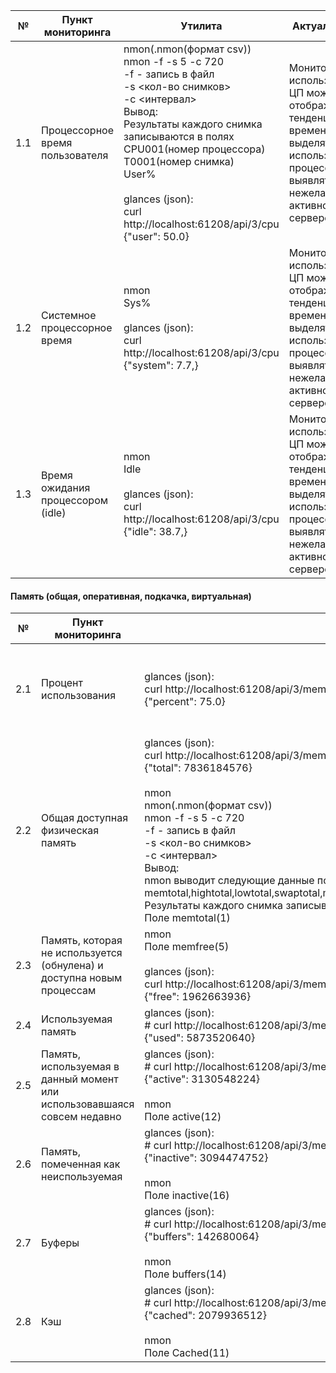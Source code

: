 | № | Пункт мониторинга | Утилита | Актуальность | Проблемы |
| ----- | ------ | ------ | ------ | ------ |
| 1.1 | Процессорное время пользователя | nmon(.nmon(формат csv))</br>nmon -f -s 5 -c 720</br>-f - запись в файл</br>-s <кол-во снимков></br>-с <интервал></br>Вывод: </br>Результаты каждого снимка записываются в полях СPU001(номер процессора)</br>T0001(номер снимка)</br>User%</br></br>glances (json): </br>curl http://localhost:61208/api/3/cpu</br>{"user": 50.0}| Мониторинг использования ЦП может отображать тенденции во времени, выделять пики использования процессора и выявлять нежелательную активность на сервере | |
| 1.2 | Системное процессорное время | nmon</br>Sys%</br></br>glances (json):</br>curl http://localhost:61208/api/3/cpu</br>{"system": 7.7,} | Мониторинг использования ЦП может отображать тенденции во времени, выделять пики использования процессора и выявлять нежелательную активность на сервере | |
| 1.3 | Время ожидания процессором (idle) | nmon</br>Idle</br></br>glances (json):</br>curl http://localhost:61208/api/3/cpu</br>{"idle": 38.7,} | Мониторинг использования ЦП может отображать тенденции во времени, выделять пики использования процессора и выявлять нежелательную активность на сервере | |

#### Память (общая, оперативная, подкачка, виртуальная)

| № | Пункт мониторинга | Утилита | Актуальность | Проблемы |
| ----- | ------ | ------ | ------ | ------ |
| 2.1 | Процент использования | glances (json):</br>curl http://localhost:61208/api/3/mem</br>{"percent": 75.0} | В случае оптимизации производительности системы Linux оперативная память - один из важных факторов | |
| 2.2 | Общая доступная физическая память | glances (json):</br>curl http://localhost:61208/api/3/mem</br>{"total": 7836184576}</br></br>nmon</br>nmon(.nmon(формат csv))</br>nmon -f -s 5 -c 720</br>-f - запись в файл</br>-s <кол-во снимков></br>-с <интервал></br>Вывод: </br>nmon выводит следующие данные по памяти в соответствующем порядке: memtotal,hightotal,lowtotal,swaptotal,memfree,highfree,lowfree,swapfree,memshared,cached,active,bigfree,buffers,swapcached,inactive</br>Результаты каждого снимка записываются в полях MEM, T0001(номер снимка)</br>Поле memtotal(1) | Общая характеристика | |
| 2.3 | Память, которая не используется (обнулена) и доступна новым процессам | nmon</br>Поле memfree(5)</br></br>glances (json):</br>curl http://localhost:61208/api/3/mem</br>{"free": 1962663936} | Для лучшего понимания взаимодействия процессов и памяти ||
| 2.4 | Используемая память | glances (json):</br># curl http://localhost:61208/api/3/mem</br>{"used": 5873520640} |^||
| 2.5 | Память, используемая в данный момент или использовавшаяся совсем недавно | glances (json):</br># curl http://localhost:61208/api/3/mem</br>{"active": 3130548224}</br></br>nmon</br>Поле active(12) |^||
| 2.6 | Память, помеченная как неиспользуемая | glances (json):</br># curl http://localhost:61208/api/3/mem</br>{"inactive": 3094474752}</br></br>nmon</br>Поле inactive(16) |^||
| 2.7 | Буферы | glances (json):</br># curl http://localhost:61208/api/3/mem</br>{"buffers": 142680064}</br></br>nmon</br>Поле buffers(14) |^||
| 2.8 | Кэш | glances (json):</br># curl http://localhost:61208/api/3/mem</br>{"cached": 2079936512}</br></br>nmon</br>Поле Cached(11) |^||



